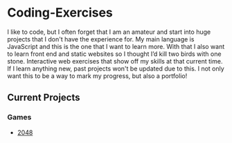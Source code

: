 # Coding-Exercises

I like to code, but I often forget that I am an amateur and start into huge projects that I don't have the experience for. My main language is JavaScript and this is the one that I want to learn more. With that I also want to learn front end and static websites so I thought I’d kill two birds with one stone. Interactive web exercises that show off my skills at that current time. If I learn anything new, past projects won't be updated due to this. I not only want this to be a way to mark my progress, but also a portfolio!

## Current Projects
### Games
* [2048](https://dysphoricgreens.github.io/Coding-Exercises/games/2048)
